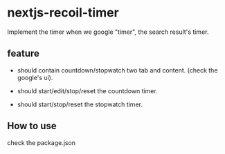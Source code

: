 # nextjs-recoil-timer

Implement the timer when we google "timer", the search result's timer.

## feature

- should contain countdown/stopwatch two tab and content. (check the google's ui).

- should start/edit/stop/reset the countdown timer.

- should start/stop/reset the stopwatch timer.

## How to use

check the package.json